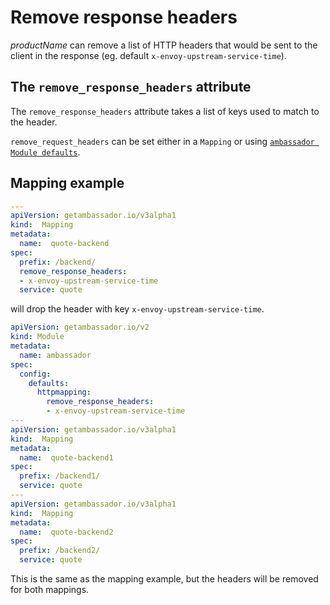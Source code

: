 # Remove response headers

$productName$ can remove a list of HTTP headers that would be sent to the client in the response (eg. default `x-envoy-upstream-service-time`).

## The `remove_response_headers` attribute

The `remove_response_headers` attribute takes a list of keys used to match to the header.

`remove_request_headers` can be set either in a `Mapping` or using [`ambassador Module defaults`](../../defaults).

## Mapping example

```yaml
---
apiVersion: getambassador.io/v3alpha1
kind:  Mapping
metadata:
  name:  quote-backend
spec:
  prefix: /backend/
  remove_response_headers:
  - x-envoy-upstream-service-time
  service: quote
```

will drop the header with key `x-envoy-upstream-service-time`.

```yaml
apiVersion: getambassador.io/v2
kind: Module
metadata:
  name: ambassador
spec:
  config:
    defaults:
      httpmapping:
        remove_response_headers:
        - x-envoy-upstream-service-time
---
apiVersion: getambassador.io/v3alpha1
kind:  Mapping
metadata:
  name:  quote-backend1
spec:
  prefix: /backend1/
  service: quote
---
apiVersion: getambassador.io/v3alpha1
kind:  Mapping
metadata:
  name:  quote-backend2
spec:
  prefix: /backend2/
  service: quote
```

This is the same as the mapping example, but the headers will be removed for both mappings.
